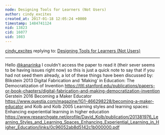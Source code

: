 ```yaml
---
node: Designing Tools for Learners (Not Users)
author: cindy_excites
created_at: 2017-01-18 12:05:24 +0000
timestamp: 1484741124
nid: 13823
cid: 16077
uid: 1083
---
```




[cindy_excites](../profile/cindy_excites) replying to: [Designing Tools for Learners (Not Users)](../notes/kanarinka/12-29-2016/designing-tools-for-learners-not-users)

----
Hello [@kanarinka](/profile/kanarinka) I couldn't access the paper to read it (their sever seems to be having issues right now) so this is just a quick note to say that if you had not seed them already, a lot of these things have been discussed by:
Blikstein 2013 Digital Fabrication and ‘Making’ in Education: The Democratization of Invention https://tltl.stanford.edu/publications/papers-or-book-chapters/digital-fabrication-and-making-democratization-invention
Gerstein 2016 Becoming a Maker Educator https://www.questia.com/magazine/1G1-466298228/becoming-a-maker-educator
and
Kolb and Kolb 2005 Learning styles and learning spaces: Enhancing experiential learning in higher education https://www.researchgate.net/profile/David_Kolb/publication/201381976_Learning_Styles_and_Learning_Spaces_Enhancing_Experiential_Learning_in_Higher_Education/links/0c96052ab8d5142c1b000000.pdf

